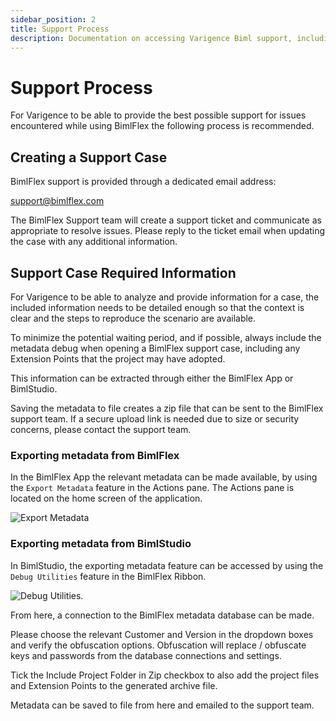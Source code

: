 ```yaml
---
sidebar_position: 2
title: Support Process
description: Documentation on accessing Varigence Biml support, including creating a case and required information to be provided
---
```

# Support Process

For Varigence to be able to provide the best possible support for issues encountered while using BimlFlex the following process is recommended.

## Creating a Support Case

BimlFlex support is provided through a dedicated email address:

[support@bimlflex.com](mailto:support@bimlflex.com)

The BimlFlex Support team will create a support ticket and communicate as appropriate to resolve issues. Please reply to the ticket email when updating the case with any additional information.

## Support Case Required Information

For Varigence to be able to analyze and provide information for a case, the included information needs to be detailed enough so that the context is clear and the steps to reproduce the scenario are available.

To minimize the potential waiting period, and if possible, always include the metadata debug when opening a BimlFlex support case, including any Extension Points that the project may have adopted.

This information can be extracted through either the BimlFlex App or BimlStudio.

Saving the metadata to file creates a zip file that can be sent to the BimlFlex support team. If a secure upload link is needed due to size or security concerns, please contact the support team.

### Exporting metadata from BimlFlex

In the BimlFlex App the relevant metadata can be made available, by using the `Export Metadata` feature in the Actions pane. The Actions pane is located on the home screen of the application.

![Export Metadata](/img/bimlflex/bimlflex-ss-v5-bimlflexapp-actions-pane.png "Export Metadata")

### Exporting metadata from BimlStudio

In BimlStudio, the exporting metadata feature can be accessed by using the `Debug Utilities` feature in the BimlFlex Ribbon.

![Debug Utilities](/img/bimlflex/bimlflex-ss-v5-debug-bimlflex-utility.png "Debug Utilities").

From here, a connection to the BimlFlex metadata database can be made.

Please choose the relevant Customer and Version in the dropdown boxes and verify the obfuscation options. Obfuscation will replace / obfuscate keys and passwords from the database connections and settings.

Tick the Include Project Folder in Zip checkbox to also add the project files and Extension Points to the generated archive file.

Metadata can be saved to file from here and emailed to the support team.
